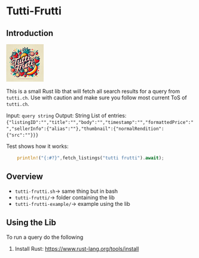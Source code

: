 # Tutti-Frutti

## Introduction
<img src="tuttifrutti.png" alt="Tutti Frutti" width="100"/>

This is a small Rust lib that will fetch all search results for a query from `tutti.ch`.
Use with caution and make sure you follow most current ToS of `tutti.ch`. 

Input: `query string`
Output: String List of entries: `{"listingID":"","title":"","body":"","timestamp":"","formattedPrice":"","sellerInfo":{"alias":""},"thumbnail":{"normalRendition":{"src":""}}}`

Test shows how it works:

``` rust
    println!("{:#?}",fetch_listings("tutti frutti").await);
```

## Overview

- `tutti-frutti.sh`-> same thing but in bash
- `tutti-frutti/`-> folder containing the lib
- `tutti-frutti-example/`-> example using the lib

## Using the Lib

To run a query do the following

1. Install Rust: https://www.rust-lang.org/tools/install


